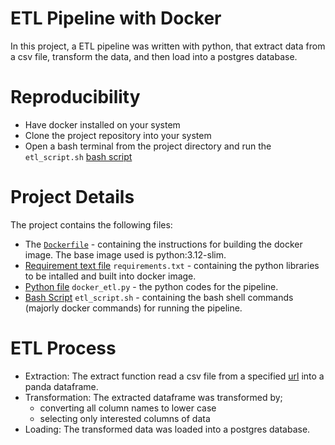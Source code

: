 # ETL Pipeline with Docker

In this project, a ETL pipeline was written with python, that extract data from a csv file, transform the data, and then load into a postgres database.

# Reproducibility

- Have docker installed on your system
- Clone the project repository into your system
- Open a bash terminal from the project directory and run the `etl_script.sh` [bash script](./etl_script.sh) 

# Project Details

The project contains the following files:
- The [`Dockerfile`](./Dockerfile) - containing the instructions for building the docker image. The base image used is python:3.12-slim.
- [Requirement text file](./requirements.txt) `requirements.txt` - containing the python libraries to be intalled and built into docker image.
- [Python file](./docker_etl.py) `docker_etl.py` - the python codes for the pipeline.
- [Bash Script](./etl_script.sh) `etl_script.sh` - containing the bash shell commands (majorly docker commands) for running the pipeline.

# ETL Process 
- Extraction: The extract function read a csv file from a specified [url]("https://www.stats.govt.nz/assets/Uploads/Annual-enterprise-survey/Annual-enterprise-survey-2023-financial-year-provisional/Download-data/annual-enterprise-survey-2023-financial-year-provisional.csv") into a panda dataframe.
- Transformation: The extracted dataframe was transformed by;
  - converting all column names to lower case
  - selecting only interested columns of data
- Loading: The transformed data was loaded into a postgres database.
